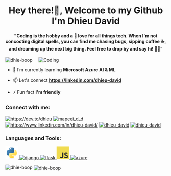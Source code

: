 <h1 align="center">Hey there!👋, Welcome to my Github I'm Dhieu David </h1>
<h4 align="center">"Coding is the hobby and a 💖 love for all things tech. When I'm not concocting digital spells, you can find me chasing bugs, sipping coffee ☕️, and dreaming up the next big thing. Feel free to drop by and say hi! 🚀✨"</h4>
<img align="right" alt="Coding" width="400" src="https://cdn.dribbble.com/users/330915/screenshots/3587000/10_coding_dribbble.gif">

<p align="left"> <img src="https://komarev.com/ghpvc/?username=dhie-boop&label=Profile%20views&color=0e75b6&style=flat" alt="dhie-boop" /> </p>

- 🌱 I’m currently learning **Microsoft Azure AI & ML**
- 📫 Let's connect **https://linkedin.com/dhieu-david**

- ⚡ Fun fact **I'm friendly**

<h3 align="left">Connect with me:</h3>
<p align="left">
<a href="https://dev.to/https://dev.to/dhieu" target="blank"><img align="center" src="https://raw.githubusercontent.com/rahuldkjain/github-profile-readme-generator/master/src/images/icons/Social/devto.svg" alt="https://dev.to/dhieu" height="30" width="40" /></a>
<a href="https://twitter.com/mapeei_d_d" target="blank"><img align="center" src="https://raw.githubusercontent.com/rahuldkjain/github-profile-readme-generator/master/src/images/icons/Social/twitter.svg" alt="mapeei_d_d" height="30" width="40" /></a>
<a href="https://linkedin.com/in/https://www.linkedin.com/in/dhieu-david/" target="blank"><img align="center" src="https://raw.githubusercontent.com/rahuldkjain/github-profile-readme-generator/master/src/images/icons/Social/linked-in-alt.svg" alt="https://www.linkedin.com/in/dhieu-david/" height="30" width="40" /></a>
<a href="https://fb.com/dhieu_david" target="blank"><img align="center" src="https://raw.githubusercontent.com/rahuldkjain/github-profile-readme-generator/master/src/images/icons/Social/facebook.svg" alt="dhieu_david" height="30" width="40" /></a>
<a href="https://instagram.com/dhieu_david" target="blank"><img align="center" src="https://raw.githubusercontent.com/rahuldkjain/github-profile-readme-generator/master/src/images/icons/Social/instagram.svg" alt="dhieu_david" height="30" width="40" /></a>
</p>

<h3 align="left">Languages and Tools:</h3>
<p align="left"> <a href="https://www.python.org" target="_blank" rel="noreferrer"> <img src="https://raw.githubusercontent.com/devicons/devicon/master/icons/python/python-original.svg" alt="python" width="40" height="40"/> </a> <a href="https://www.djangoproject.com/" target="_blank" rel="noreferrer"> <img src="https://cdn.worldvectorlogo.com/logos/django.svg" alt="django" width="40" height="40"/> </a> <a href="https://flask.palletsprojects.com/" target="_blank" rel="noreferrer"> <img src="https://www.vectorlogo.zone/logos/pocoo_flask/pocoo_flask-icon.svg" alt="flask" width="40" height="40"/> </a>  <a href="https://developer.mozilla.org/en-US/docs/Web/JavaScript" target="_blank" rel="noreferrer"> <img src="https://raw.githubusercontent.com/devicons/devicon/master/icons/javascript/javascript-original.svg" alt="javascript" width="40" height="40"/> </a> <a href="https://azure.microsoft.com/en-in/" target="_blank" rel="noreferrer"> <img src="https://www.vectorlogo.zone/logos/microsoft_azure/microsoft_azure-icon.svg" alt="azure" width="40" height="40"/> </a> </p>

<p><img align="left" color="dark" src="https://github-readme-stats.vercel.app/api/top-langs?username=dhie-boop&show_icons=true&locale=en&layout=compact" alt="dhie-boop" /></p>

<p>&nbsp;<img align="center" color="dark" src="https://github-readme-stats.vercel.app/api?username=dhie-boop&show_icons=true&locale=en" alt="dhie-boop" /></p>


